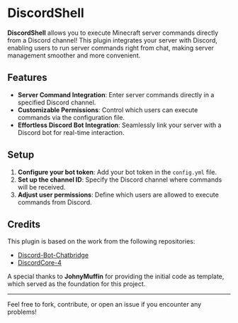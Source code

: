 # DiscordShell

**DiscordShell** allows you to execute Minecraft server commands directly from a Discord channel! This plugin integrates your server with Discord, enabling users to run server commands right from chat, making server management smoother and more convenient.

## Features

- **Server Command Integration**: Enter server commands directly in a specified Discord channel.
- **Customizable Permissions**: Control which users can execute commands via the configuration file.
- **Effortless Discord Bot Integration**: Seamlessly link your server with a Discord bot for real-time interaction.

## Setup

1. **Configure your bot token**: Add your bot token in the `config.yml` file.
2. **Set up the channel ID**: Specify the Discord channel where commands will be received.
3. **Adjust user permissions**: Define which users are allowed to execute commands from Discord.

## Credits

This plugin is based on the work from the following repositories:

- [Discord-Bot-Chatbridge](https://github.com/retromcorg/Discord-Bot-Chatbridge)
- [DiscordCore-4](https://github.com/retromcorg/DiscordCore-4)

A special thanks to **JohnyMuffin** for providing the initial code as template, which served as the foundation for this project.


---

Feel free to fork, contribute, or open an issue if you encounter any problems!
